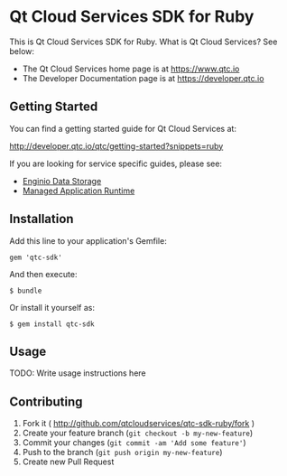 # Qt Cloud Services SDK for Ruby

This is Qt Cloud Services SDK for Ruby. What is Qt Cloud Services? See below:

* The Qt Cloud Services home page is at https://www.qtc.io
* The Developer Documentation page is at https://developer.qtc.io

## Getting Started

You can find a getting started guide for Qt Cloud Services at:

http://developer.qtc.io/qtc/getting-started?snippets=ruby

If you are looking for service specific guides, please see:

* [Enginio Data Storage](http://developer.qtc.io/eds/getting-started?snippets=ruby)
* [Managed Application Runtime](http://developer.qtc.io/mar/getting-started?snippets=ruby)


## Installation

Add this line to your application's Gemfile:

    gem 'qtc-sdk'

And then execute:

    $ bundle

Or install it yourself as:

    $ gem install qtc-sdk

## Usage

TODO: Write usage instructions here

## Contributing

1. Fork it ( http://github.com/qtcloudservices/qtc-sdk-ruby/fork )
2. Create your feature branch (`git checkout -b my-new-feature`)
3. Commit your changes (`git commit -am 'Add some feature'`)
4. Push to the branch (`git push origin my-new-feature`)
5. Create new Pull Request

